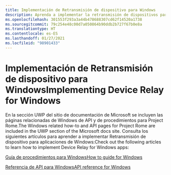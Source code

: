 ```yaml
---
title: Implementación de Retransmisión de dispositivo para Windows
description: Aprenda a implementar la retransmisión de dispositivos para aplicaciones de Windows.
ms.openlocfilehash: 301553f293a3a44b478688307cd62f14520a1738
ms.sourcegitcommit: 79c254e48c00d7a050864b90ddb2b727f67b0e8a
ms.translationtype: HT
ms.contentlocale: es-ES
ms.lasthandoff: 01/27/2021
ms.locfileid: "98901433"
---
```

# <a name="implementing-device-relay-for-windows"></a><span data-ttu-id="08a40-103">Implementación de Retransmisión de dispositivo para Windows</span><span class="sxs-lookup"><span data-stu-id="08a40-103">Implementing Device Relay for Windows</span></span>

<span data-ttu-id="08a40-104">En la sección UWP del sitio de documentación de Microsoft se incluyen las páginas relacionadas de Windows de API y de procedimientos para Project Rome.</span><span class="sxs-lookup"><span data-stu-id="08a40-104">The Windows related how-to and API pages for Project Rome are included in the UWP section of the Microsoft docs site.</span></span> <span data-ttu-id="08a40-105">Consulta los siguientes artículos para aprender a implementar Retransmisión de dispositivo para aplicaciones de Windows:</span><span class="sxs-lookup"><span data-stu-id="08a40-105">Check out the following articles to learn how to implement Device Relay for Windows apps:</span></span>

[<span data-ttu-id="08a40-106">Guía de procedimientos para Windows</span><span class="sxs-lookup"><span data-stu-id="08a40-106">How to guide for Windows</span></span>](/windows/uwp/launch-resume/connected-apps-and-devices)

[<span data-ttu-id="08a40-107">Referencia de API para Windows</span><span class="sxs-lookup"><span data-stu-id="08a40-107">API reference for Windows</span></span>](/uwp/api/Windows.System.RemoteSystems)